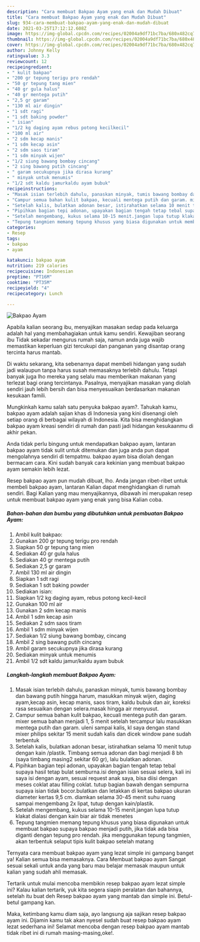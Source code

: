 ```yaml
---
description: "Cara membuat Bakpao Ayam yang enak dan Mudah Dibuat"
title: "Cara membuat Bakpao Ayam yang enak dan Mudah Dibuat"
slug: 934-cara-membuat-bakpao-ayam-yang-enak-dan-mudah-dibuat
date: 2021-03-25T17:12:12.608Z
image: https://img-global.cpcdn.com/recipes/02004a9df71bc7ba/680x482cq70/bakpao-ayam-foto-resep-utama.jpg
thumbnail: https://img-global.cpcdn.com/recipes/02004a9df71bc7ba/680x482cq70/bakpao-ayam-foto-resep-utama.jpg
cover: https://img-global.cpcdn.com/recipes/02004a9df71bc7ba/680x482cq70/bakpao-ayam-foto-resep-utama.jpg
author: Johnny Kelly
ratingvalue: 3.3
reviewcount: 12
recipeingredient:
- " kulit bakpao"
- "200 gr tepung terigu pro rendah"
- "50 gr tepung tang mien"
- "40 gr gula halus"
- "40 gr mentega putih"
- "2,5 gr garam"
- "130 ml air dingin"
- "1 sdt ragi"
- "1 sdt baking powder"
- " isian"
- "1/2 kg daging ayam rebus potong kecilkecil"
- "100 ml air"
- "2 sdm kecap manis"
- "1 sdm kecap asin"
- "2 sdm saos tiram"
- "1 sdm minyak wijen"
- "1/2 siung bawang bombay cincang"
- "2 sing bawang putih cincang"
- " garam secukupnya jika dirasa kurang"
- " minyak untuk menumis"
- "1/2 sdt kaldu jamurkaldu ayam bubuk"
recipeinstructions:
- "Masak isian terlebih dahulu, panaskan minyak, tumis bawang bombay dan bawang putih hingga harum, masukkan minyak wijen, daging ayam,kecap asin, kecap manis, saos tiram, kaldu bubuk dan air, koreksi rasa sesuaikan dengan selera.masak hingga air menyusut."
- "Campur semua bahan kulit bakpao, kecuali mentega putih dan garam. mixer semua bahan menjadi 1, 5 menit setelah tercampur lalu masukkan mentega putih dan garam. uleni sampai kalis, kl saya dengan stand mixer philips sekitar 15 menit sudah kalis dan dicek window pane sudah terbentuk"
- "Setelah kalis, bulatkan adonan besar, istirahatkan selama 10 menit tutup dengan kain /plastik. Timbang semua adonan dan bagi menjadi 8 bh (saya timbang masing2 sekitar 60 gr), lalu bulatkan adonan."
- "Pipihkan bagian tepi adonan, upayakan bagian tengah tetap tebal supaya hasil tetap bulat semburna.isi dengan isian sesuai selera, kali ini saya isi dengan ayam, sesuai request anak saya, bisa diisi dengan meses coklat atau filling coklat. tutup bagian bawah dengan sempurna supaya isian tidak bocor.bulatkan dan letakkan di kertas bakpao ukuran diameter kertas 9,5 cm. diamkan selama 30-45 menit suhu ruang sampai mengembang 2x lipat, tutup dengan kain/plastik."
- "Setelah mengembang, kukus selama 10-15 menit.jangan lupa tutup klakat dialasi dengan kain biar air tidak menetes"
- "Tepung tangmien memang tepung khusus yang biasa digunakan untuk membuat bakpao supaya bakpao menjadi putih, jika tidak ada bisa diganti dengan tepung pro rendah. jika menggunakan tepung tangmien, akan terbentuk selaput tipis kulit bakpao setelah matang"
categories:
- Resep
tags:
- bakpao
- ayam

katakunci: bakpao ayam 
nutrition: 219 calories
recipecuisine: Indonesian
preptime: "PT16M"
cooktime: "PT35M"
recipeyield: "4"
recipecategory: Lunch

---
```



![Bakpao Ayam](https://img-global.cpcdn.com/recipes/02004a9df71bc7ba/680x482cq70/bakpao-ayam-foto-resep-utama.jpg)

Apabila kalian seorang ibu, menyajikan masakan sedap pada keluarga adalah hal yang membahagiakan untuk kamu sendiri. Kewajiban seorang ibu Tidak sekadar mengurus rumah saja, namun anda juga wajib memastikan keperluan gizi tercukupi dan panganan yang disantap orang tercinta harus mantab.

Di waktu  sekarang, kita sebenarnya dapat membeli hidangan yang sudah jadi walaupun tanpa harus susah memasaknya terlebih dahulu. Tetapi banyak juga lho mereka yang selalu mau memberikan makanan yang terlezat bagi orang tercintanya. Pasalnya, menyajikan masakan yang diolah sendiri jauh lebih bersih dan bisa menyesuaikan berdasarkan makanan kesukaan famili. 



Mungkinkah kamu salah satu penyuka bakpao ayam?. Tahukah kamu, bakpao ayam adalah sajian khas di Indonesia yang kini disenangi oleh setiap orang di berbagai wilayah di Indonesia. Kita bisa menghidangkan bakpao ayam kreasi sendiri di rumah dan pasti jadi hidangan kesukaanmu di akhir pekan.

Anda tidak perlu bingung untuk mendapatkan bakpao ayam, lantaran bakpao ayam tidak sulit untuk ditemukan dan juga anda pun dapat mengolahnya sendiri di tempatmu. bakpao ayam bisa diolah dengan bermacam cara. Kini sudah banyak cara kekinian yang membuat bakpao ayam semakin lebih lezat.

Resep bakpao ayam pun mudah dibuat, lho. Anda jangan ribet-ribet untuk membeli bakpao ayam, lantaran Kalian dapat menghidangkan di rumah sendiri. Bagi Kalian yang mau menyajikannya, dibawah ini merupakan resep untuk membuat bakpao ayam yang enak yang bisa Kalian coba.

<!--inarticleads1-->

##### Bahan-bahan dan bumbu yang dibutuhkan untuk pembuatan Bakpao Ayam:

1. Ambil  kulit bakpao:
1. Gunakan 200 gr tepung terigu pro rendah
1. Siapkan 50 gr tepung tang mien
1. Sediakan 40 gr gula halus
1. Sediakan 40 gr mentega putih
1. Sediakan 2,5 gr garam
1. Ambil 130 ml air dingin
1. Siapkan 1 sdt ragi
1. Sediakan 1 sdt baking powder
1. Sediakan  isian:
1. Siapkan 1/2 kg daging ayam, rebus potong kecil-kecil
1. Gunakan 100 ml air
1. Gunakan 2 sdm kecap manis
1. Ambil 1 sdm kecap asin
1. Sediakan 2 sdm saos tiram
1. Ambil 1 sdm minyak wijen
1. Sediakan 1/2 siung bawang bombay, cincang
1. Ambil 2 sing bawang putih cincang
1. Ambil  garam secukupnya jika dirasa kurang
1. Sediakan  minyak untuk menumis
1. Ambil 1/2 sdt kaldu jamur/kaldu ayam bubuk




<!--inarticleads2-->

##### Langkah-langkah membuat Bakpao Ayam:

1. Masak isian terlebih dahulu, panaskan minyak, tumis bawang bombay dan bawang putih hingga harum, masukkan minyak wijen, daging ayam,kecap asin, kecap manis, saos tiram, kaldu bubuk dan air, koreksi rasa sesuaikan dengan selera.masak hingga air menyusut.
1. Campur semua bahan kulit bakpao, kecuali mentega putih dan garam. mixer semua bahan menjadi 1, 5 menit setelah tercampur lalu masukkan mentega putih dan garam. uleni sampai kalis, kl saya dengan stand mixer philips sekitar 15 menit sudah kalis dan dicek window pane sudah terbentuk
1. Setelah kalis, bulatkan adonan besar, istirahatkan selama 10 menit tutup dengan kain /plastik. Timbang semua adonan dan bagi menjadi 8 bh (saya timbang masing2 sekitar 60 gr), lalu bulatkan adonan.
1. Pipihkan bagian tepi adonan, upayakan bagian tengah tetap tebal supaya hasil tetap bulat semburna.isi dengan isian sesuai selera, kali ini saya isi dengan ayam, sesuai request anak saya, bisa diisi dengan meses coklat atau filling coklat. tutup bagian bawah dengan sempurna supaya isian tidak bocor.bulatkan dan letakkan di kertas bakpao ukuran diameter kertas 9,5 cm. diamkan selama 30-45 menit suhu ruang sampai mengembang 2x lipat, tutup dengan kain/plastik.
1. Setelah mengembang, kukus selama 10-15 menit.jangan lupa tutup klakat dialasi dengan kain biar air tidak menetes
1. Tepung tangmien memang tepung khusus yang biasa digunakan untuk membuat bakpao supaya bakpao menjadi putih, jika tidak ada bisa diganti dengan tepung pro rendah. jika menggunakan tepung tangmien, akan terbentuk selaput tipis kulit bakpao setelah matang




Ternyata cara membuat bakpao ayam yang lezat simple ini gampang banget ya! Kalian semua bisa memasaknya. Cara Membuat bakpao ayam Sangat sesuai sekali untuk anda yang baru mau belajar memasak maupun untuk kalian yang sudah ahli memasak.

Tertarik untuk mulai mencoba membikin resep bakpao ayam lezat simple ini? Kalau kalian tertarik, yuk kita segera siapin peralatan dan bahannya, setelah itu buat deh Resep bakpao ayam yang mantab dan simple ini. Betul-betul gampang kan. 

Maka, ketimbang kamu diam saja, ayo langsung aja sajikan resep bakpao ayam ini. Dijamin kamu tak akan nyesel sudah buat resep bakpao ayam lezat sederhana ini! Selamat mencoba dengan resep bakpao ayam mantab tidak ribet ini di rumah masing-masing,oke!.

